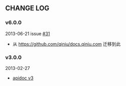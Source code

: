 ## CHANGE LOG

### v6.0.0

2013-06-21 issue [#31](https://github.com/qiniu/apidoc/pull/31)

- 从 https://github.com/qiniu/docs.qiniu.com 迁移到此


### v3.0.0

2013-02-27

- [apidoc v3](http://docs.qiniutek.com/v3/api/)

